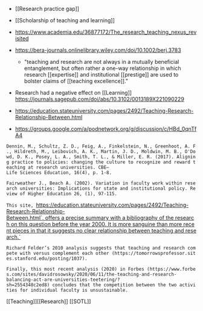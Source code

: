   - [[Research practice gap]]
  -  [[Scholarship of teaching and learning]]

  - https://www.academia.edu/36877172/The_research_teaching_nexus_revisited

  - https://bera-journals.onlinelibrary.wiley.com/doi/10.1002/berj.3783
      - "teaching and research are not always in a mutually beneficial
        entanglement, but often rather a one-way relationship in which
        research [[expertise]] and institutional
        [[prestige]] are used to bolster claims of
        [[teaching excellence]]."

  - Research had a negative effect on [[Learning]]
    https://journals.sagepub.com/doi/abs/10.3102/0013189X221090229

  - https://education.stateuniversity.com/pages/2492/Teaching-Research-Relationship-Between.html

  - https://groups.google.com/a/podnetwork.org/g/discussion/c/HBd_0qnTfA4

`Dennin, M., Schultz, Z. D., Feig, A., Finkelstein, N., Greenhoot, A. F., Hildreth, M., Leibovich, A. K., Martin, J. D., Moldwin, M. B., O'Dowd, D. K., Posey, L. A., Smith, T. L., & Miller, E. R. (2017). Aligning practice to policies: changing the culture to recognize and reward teaching at research universities. CBE—Life Sciences Education, 16(4), p. 1-8.`

`Fairweather J., Beach A. (2002). Variation in faculty work within research universities: Implications for state and institutional policy. Review of Higher Education 26, (1), 97-115.`

`This site, `https://education.stateuniversity.com/pages/2492/Teaching-Research-Relationship-Between.html`, offers a precise summary with a bibliography of the research on this question before the year 2000. It is more sanguine than more recent pieces in that it suggests no clear relationship between teaching and research.`

`Richard Felder’s 2010 analysis suggests that teaching and research compete with versus complement each other (https://tomorrowsprofessor.sites.stanford.edu/posting/1037).`

`Finally, this most recent analysis (2020) in Forbes (https://www.forbes.com/sites/davidrosowsky/2020/06/11/the-teaching-and-research-balancing-act-are-universities-teetering/?sh=2554348c2ed8) concludes that the competition between the two activities for individual faculty is unsustainable.`

[[Teaching]][[Research]]
[[SOTL]]